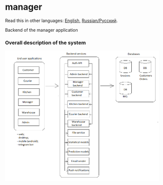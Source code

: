 # manager

Read this in other languages: [English](managerbackend.md), [Russian/Русский](managerbackend.ru.md). 

Backend of the manager application 

### Overall description of the system 

![system_overall](../img/system_overall.png)
